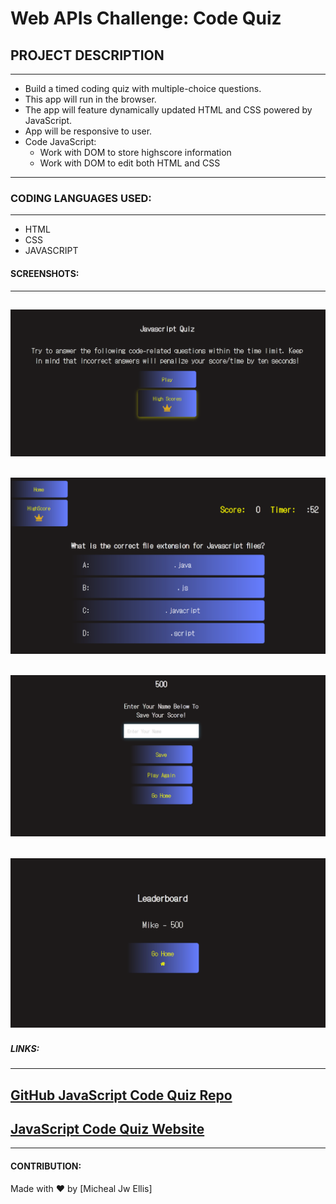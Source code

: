# Web APIs Challenge: Code Quiz

## PROJECT DESCRIPTION

---

- Build a timed coding quiz with multiple-choice questions.
- This app will run in the browser.
- The app will feature dynamically updated HTML and CSS powered by JavaScript.
- App will be responsive to user.
- Code JavaScript:
  - Work with DOM to store highscore information
  - Work with DOM to edit both HTML and CSS

---

### CODING LANGUAGES USED:

---

- HTML
- CSS
- JAVASCRIPT

#### SCREENSHOTS:

---

## ![JS Code Quiz Home](./assets/images/Home.png)

## ![JS Code Quiz Game](./assets/images/game.png)

## ![JS Code Quiz EndPage](./assets/images/endpage.png)

## ![JS Code Quiz HS](./assets/images/highscore.png)

##### LINKS:

---

## [GitHub JavaScript Code Quiz Repo](https://github.com/MichealJWEllis/JavaScript_Quiz)

## [JavaScript Code Quiz Website](https://michealjwellis.github.io/JavaScript_Quiz/)

---

#### CONTRIBUTION:

Made with ❤️ by [Micheal Jw Ellis]
